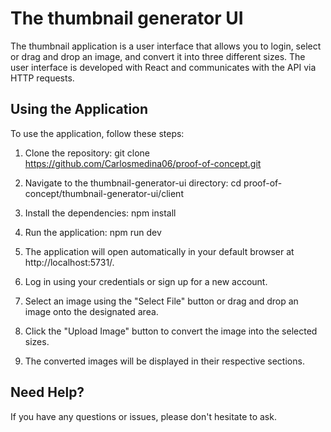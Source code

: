 # The thumbnail generator UI

The thumbnail application is a user interface that allows you to login, select or drag and drop an image, and convert it into three different sizes. The user interface is developed with React and communicates with the API via HTTP requests.

## Using the Application

To use the application, follow these steps:

1. Clone the repository:
git clone https://github.com/Carlosmedina06/proof-of-concept.git

2. Navigate to the thumbnail-generator-ui directory:
cd proof-of-concept/thumbnail-generator-ui/client


3. Install the dependencies:
npm install

4. Run the application:
npm run dev

5. The application will open automatically in your default browser at http://localhost:5731/.

6. Log in using your credentials or sign up for a new account.

7. Select an image using the "Select File" button or drag and drop an image onto the designated area.

8. Click the "Upload Image" button to convert the image into the selected sizes.

9. The converted images will be displayed in their respective sections.

## Need Help?

If you have any questions or issues, please don't hesitate to ask.


